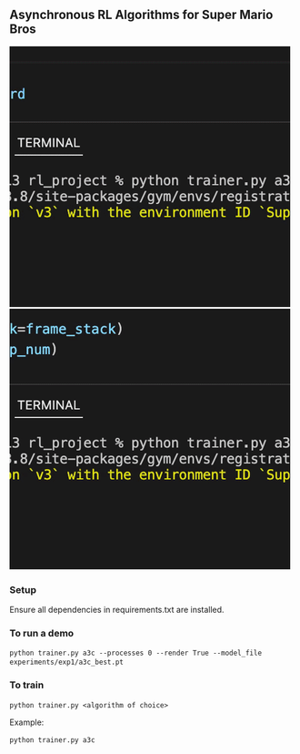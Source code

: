 ## Asynchronous RL Algorithms for Super Mario Bros
![Alt Text](images/mario.gif)
![Alt Text](images/1_4.gif)
### Setup
Ensure all dependencies in requirements.txt are installed. 
### To run a demo
```
python trainer.py a3c --processes 0 --render True --model_file experiments/exp1/a3c_best.pt
```

### To train
```
python trainer.py <algorithm of choice>
```

Example: 

```
python trainer.py a3c
```